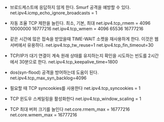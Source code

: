 * 브로드케스트에 응답하지 않게 한다.
  Smurf 공격을 예방할 수 있다.
net.ipv4.icmp_echo_ignore_broadcasts = 1
 
* 자동 조율 TCP 제한을 늘린다.  최소, 기본, 최대
net.ipv4.tcp_rmem = 4096 10000000 16777216
net.ipv4.tcp_wmem = 4096 65536 16777216
 
* 같은 시간에 많은 접속을 받았을때 TIME-WAIT 소켓을 재사용하게 한다.
 이것은 웹서버에서 유용하다. 
net.ipv4.tcp_tw_reuse=1
net.ipv4.tcp_fin_timeout=30
 
* TCP/IP가 대기 연결이 계속 원래 상태를 유지하는지 확인을 시도하는 빈도를 2시간에서 30분으로 한다.
net.ipv4.tcp_keepalive_time=1800
 
* dos(syn-flood) 공격을 방어하는데 도움이 된다.
net.ipv4.tcp_max_syn_backlog=4096
 
* 필요할 때 TCP syncookies를 사용한다
net.ipv4.tcp_syncookies = 1
 
* TCP 윈도우 스케일링을 활성화한다
net.ipv4.tcp_window_scaling = 1
 
* TCP 최대 버퍼 크기를 늘인다
net.core.rmem_max = 16777216
net.core.wmem_max = 16777216
